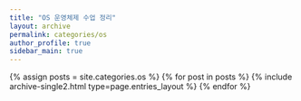 ```yaml
---
title: "OS 운영체제 수업 정리"
layout: archive
permalink: categories/os
author_profile: true
sidebar_main: true
---
```


{% assign posts = site.categories.os %}
{% for post in posts %} {% include archive-single2.html type=page.entries_layout %} {% endfor %}
